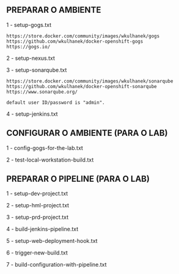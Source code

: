 
PREPARAR O AMBIENTE
-------------------

1 - setup-gogs.txt

    https://store.docker.com/community/images/wkulhanek/gogs
    https://github.com/wkulhanek/docker-openshift-gogs
    https://gogs.io/

2 - setup-nexus.txt

3 - setup-sonarqube.txt

    https://store.docker.com/community/images/wkulhanek/sonarqube
    https://github.com/wkulhanek/docker-openshift-sonarqube
    https://www.sonarqube.org/

    default user ID/password is "admin".

4 - setup-jenkins.txt


CONFIGURAR O AMBIENTE (PARA O LAB)
--------------------------------

1 - config-gogs-for-the-lab.txt

2 - test-local-workstation-build.txt


PREPARAR O PIPELINE (PARA O LAB)
--------------------------------

1 - setup-dev-project.txt

2 - setup-hml-project.txt

3 - setup-prd-project.txt

4 - build-jenkins-pipeline.txt

5 - setup-web-deployment-hook.txt

6 - trigger-new-build.txt

7 - build-configuration-with-pipeline.txt

